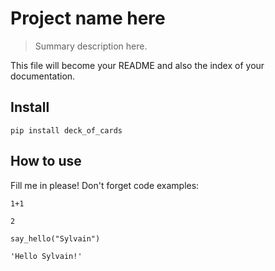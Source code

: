 # Project name here
> Summary description here.


This file will become your README and also the index of your documentation.

## Install

`pip install deck_of_cards`

## How to use

Fill me in please! Don't forget code examples:

```
1+1
```




    2



```
say_hello("Sylvain")
```




    'Hello Sylvain!'


